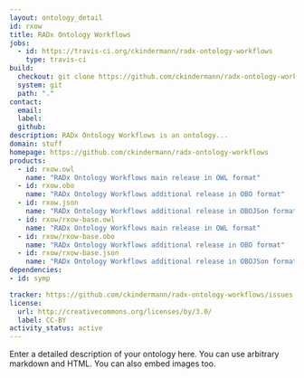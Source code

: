 ```yaml
---
layout: ontology_detail
id: rxow
title: RADx Ontology Workflows
jobs:
  - id: https://travis-ci.org/ckindermann/radx-ontology-workflows
    type: travis-ci
build:
  checkout: git clone https://github.com/ckindermann/radx-ontology-workflows.git
  system: git
  path: "."
contact:
  email: 
  label: 
  github: 
description: RADx Ontology Workflows is an ontology...
domain: stuff
homepage: https://github.com/ckindermann/radx-ontology-workflows
products:
  - id: rxow.owl
    name: "RADx Ontology Workflows main release in OWL format"
  - id: rxow.obo
    name: "RADx Ontology Workflows additional release in OBO format"
  - id: rxow.json
    name: "RADx Ontology Workflows additional release in OBOJSon format"
  - id: rxow/rxow-base.owl
    name: "RADx Ontology Workflows main release in OWL format"
  - id: rxow/rxow-base.obo
    name: "RADx Ontology Workflows additional release in OBO format"
  - id: rxow/rxow-base.json
    name: "RADx Ontology Workflows additional release in OBOJSon format"
dependencies:
- id: symp

tracker: https://github.com/ckindermann/radx-ontology-workflows/issues
license:
  url: http://creativecommons.org/licenses/by/3.0/
  label: CC-BY
activity_status: active
---
```


Enter a detailed description of your ontology here. You can use arbitrary markdown and HTML.
You can also embed images too.

